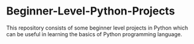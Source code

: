 # Beginner-Level-Python-Projects

This repository consists of some beginner level projects in Python which can be useful in learning the basics of Python programming language.
